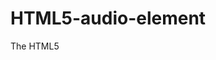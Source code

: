 # HTML5-audio-element
The HTML5 <audio> element specifies a standard way to embed audio in a web page. 
 The audio element also allows you to specify multiple sources, so a browser that can' t play one type of file can fall back to another type.In HTML5 there are 3 supported audio formats: MP3, WAV and Ogg
 Not all browser support these audio file format eg firefox and Opere supports all file formats.
+
+# Useful Resources
+1. https://developer.mozilla.org/de/docs/Web/HTML/Using_HTML5_audio_and_video
+2. https://developer.mozilla.org/en-US/docs/Web/HTML/Element/audio
+3. https://www.youtube.com/watch?v=hsSXzdn_0Gg
